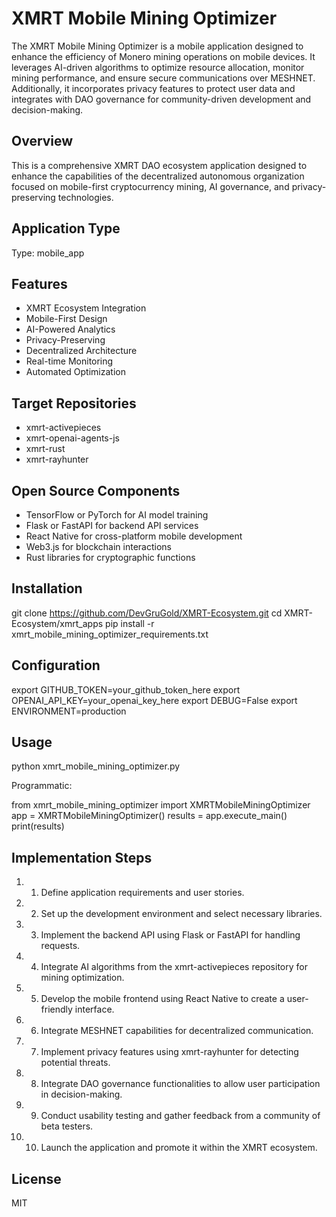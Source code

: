 # XMRT Mobile Mining Optimizer

The XMRT Mobile Mining Optimizer is a mobile application designed to enhance the efficiency of Monero mining operations on mobile devices. It leverages AI-driven algorithms to optimize resource allocation, monitor mining performance, and ensure secure communications over MESHNET. Additionally, it incorporates privacy features to protect user data and integrates with DAO governance for community-driven development and decision-making.

## Overview

This is a comprehensive XMRT DAO ecosystem application designed to enhance the capabilities of the decentralized autonomous organization focused on mobile-first cryptocurrency mining, AI governance, and privacy-preserving technologies.

## Application Type

Type: mobile_app

## Features

- XMRT Ecosystem Integration
- Mobile-First Design
- AI-Powered Analytics
- Privacy-Preserving
- Decentralized Architecture
- Real-time Monitoring
- Automated Optimization

## Target Repositories

- xmrt-activepieces
- xmrt-openai-agents-js
- xmrt-rust
- xmrt-rayhunter

## Open Source Components

- TensorFlow or PyTorch for AI model training
- Flask or FastAPI for backend API services
- React Native for cross-platform mobile development
- Web3.js for blockchain interactions
- Rust libraries for cryptographic functions

## Installation

git clone https://github.com/DevGruGold/XMRT-Ecosystem.git
cd XMRT-Ecosystem/xmrt_apps
pip install -r xmrt_mobile_mining_optimizer_requirements.txt

## Configuration

export GITHUB_TOKEN=your_github_token_here
export OPENAI_API_KEY=your_openai_key_here
export DEBUG=False
export ENVIRONMENT=production

## Usage

python xmrt_mobile_mining_optimizer.py

Programmatic:

from xmrt_mobile_mining_optimizer import XMRTMobileMiningOptimizer
app = XMRTMobileMiningOptimizer()
results = app.execute_main()
print(results)

## Implementation Steps

1. 1. Define application requirements and user stories.
2. 2. Set up the development environment and select necessary libraries.
3. 3. Implement the backend API using Flask or FastAPI for handling requests.
4. 4. Integrate AI algorithms from the xmrt-activepieces repository for mining optimization.
5. 5. Develop the mobile frontend using React Native to create a user-friendly interface.
6. 6. Integrate MESHNET capabilities for decentralized communication.
7. 7. Implement privacy features using xmrt-rayhunter for detecting potential threats.
8. 8. Integrate DAO governance functionalities to allow user participation in decision-making.
9. 9. Conduct usability testing and gather feedback from a community of beta testers.
10. 10. Launch the application and promote it within the XMRT ecosystem.

## License

MIT
